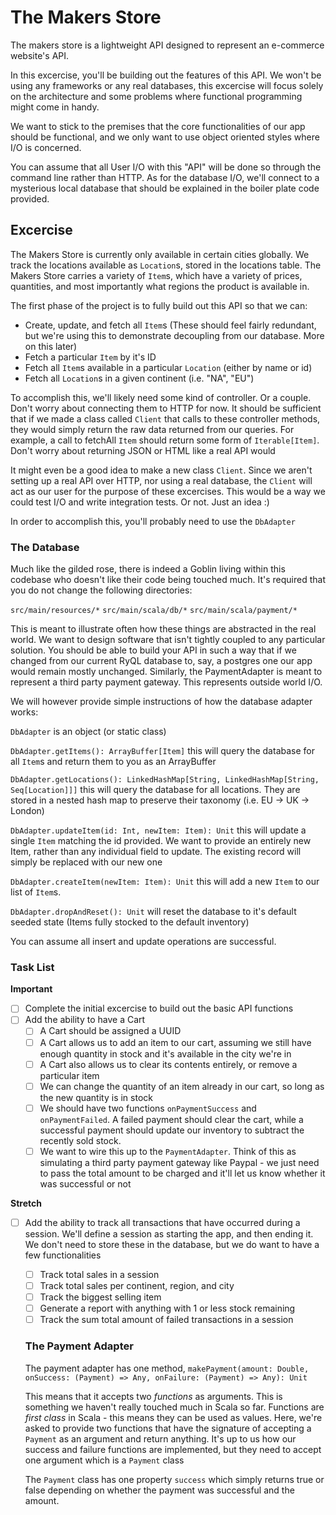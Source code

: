 # The Makers Store

The makers store is a lightweight API designed to represent an e-commerce website's API.

In this excercise, you'll be building out the features of this API. We won't be using any frameworks or any real databases, this excercise will focus solely on the architecture and some problems where functional programming might come in handy.

We want to stick to the premises that the core functionalities of our app should be functional, and we only want to use object oriented styles where I/O is concerned.

You can assume that all User I/O with this "API" will be done so through the command line rather than HTTP. As for the database I/O, we'll connect to a mysterious local database that should be explained in the boiler plate code provided.

## Excercise

The Makers Store is currently only available in certain cities globally. We track the locations available as `Location`s, stored in the locations table. The Makers Store carries a variety of `Item`s, which have a variety of prices, quantities, and most importantly what regions the product is available in.

The first phase of the project is to fully build out this API so that we can:
- Create, update, and fetch all `Item`s (These should feel fairly redundant, but we're using this to demonstrate decoupling from our database. More on this later)
- Fetch a particular `Item` by it's ID
- Fetch all `Item`s available in a particular `Location` (either by name or id)
- Fetch all `Location`s in a given continent (i.e. "NA", "EU")

To accomplish this, we'll likely need some kind of controller. Or a couple. Don't worry about connecting them to HTTP for now. It should be sufficient that if we made a class called `Client` that calls to these controller methods, they would simply return the raw data returned from our queries. For example, a call to fetchAll `Item` should return some form of `Iterable[Item]`. Don't worry about returning JSON or HTML like a real API would

It might even be a good idea to make a new class `Client`. Since we aren't setting up a real API over HTTP, nor using a real database, the `Client` will act as our user for the purpose of these excercises. This would be a way we could test I/O and write integration tests. Or not. Just an idea :)

In order to accomplish this, you'll probably need to use the `DbAdapter`

### The Database

Much like the gilded rose, there is indeed a Goblin living within this codebase who doesn't like their code being touched much. It's required that you do not change the following directories:

`src/main/resources/*`
`src/main/scala/db/*`
`src/main/scala/payment/*`

This is meant to illustrate often how these things are abstracted in the real world. We want to design software that isn't tightly coupled to any particular solution. You should be able to build your API in such a way that if we changed from our current RyQL database to, say, a postgres one our app would remain mostly unchanged. Similarly, the PaymentAdapter is meant to represent a third party payment gateway. This represents outside world I/O.

We will however provide simple instructions of how the database adapter works:

`DbAdapter` is an object (or static class)

`DbAdapter.getItems(): ArrayBuffer[Item]` this will query the database for all `Item`s and return them to you as an ArrayBuffer

`DbAdapter.getLocations(): LinkedHashMap[String, LinkedHashMap[String, Seq[Location]]]` this will query the database for all locations. They are stored in a nested hash map to preserve their taxonomy (i.e. EU -> UK -> London)

`DbAdapter.updateItem(id: Int, newItem: Item): Unit` this will update a single `Item` matching the id provided. We want to provide an entirely new Item, rather than any individual field to update. The existing record will simply be replaced with our new one

`DbAdapter.createItem(newItem: Item): Unit` this will add a new `Item` to our list of `Item`s. 

`DbAdapter.dropAndReset(): Unit` will reset the database to it's default seeded state (Items fully stocked to the default inventory)

You can assume all insert and update operations are successful.

### Task List

**Important**
- [ ] Complete the initial excercise to build out the basic API functions
- [ ] Add the ability to have a Cart
  - [ ] A Cart should be assigned a UUID
  - [ ] A Cart allows us to add an item to our cart, assuming we still have enough quantity in stock and it's available in the city we're in
  - [ ] A Cart also allows us to clear its contents entirely, or remove a particular item
  - [ ] We can change the quantity of an item already in our cart, so long as the new quantity is in stock
  - [ ] We should have two functions `onPaymentSuccess` and `onPaymentFailed`. A failed payment should clear the cart, while a successful payment should update our inventory to subtract the recently sold stock.
  - [ ] We want to wire this up to the `PaymentAdapter`. Think of this as simulating a third party payment gateway like Paypal - we just need to pass the total amount to be charged and it'll let us know whether it was successful or not

**Stretch**
- [ ] Add the ability to track all transactions that have occurred during a session. We'll define a session as starting the app, and then ending it. We don't need to store these in the database, but we do want to have a few functionalities
  - [ ] Track total sales in a session
  - [ ] Track total sales per continent, region, and city
  - [ ] Track the biggest selling item
  - [ ] Generate a report with anything with 1 or less stock remaining
  - [ ] Track the sum total amount of failed transactions in a session

  ### The Payment Adapter

  The payment adapter has one method, `makePayment(amount: Double, onSuccess: (Payment) => Any, onFailure: (Payment) => Any): Unit`

  This means that it accepts two *functions* as arguments. This is something we haven't really touched much in Scala so far. Functions are *first class* in Scala - this means they can be used as values. Here, we're asked to provide two functions that have the signature of accepting a `Payment` as an argument and return anything. It's up to us how our success and failure functions are implemented, but they need to accept one argument which is a `Payment` class

  The `Payment` class has one property `success` which simply returns true or false depending on whether the payment was successful and the amount.




